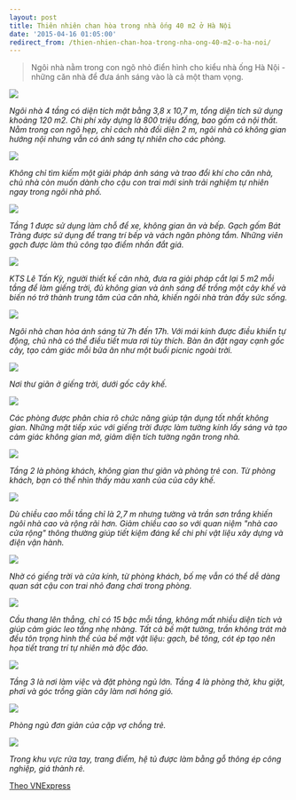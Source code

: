 ```yaml
---
layout: post
title: Thiên nhiên chan hòa trong nhà ống 40 m2 ở Hà Nội
date: '2015-04-16 01:05:00'
redirect_from: /thien-nhien-chan-hoa-trong-nha-ong-40-m2-o-ha-noi/
---
```


> Ngôi nhà nằm trong con ngõ nhỏ điển hình cho kiểu nhà ống Hà Nội - những căn nhà để đưa ánh sáng vào là cả một tham vọng.

![](http://s.f14.img.vnecdn.net/2014/07/24/a1a-1406191904_660x0.jpg)

*Ngôi nhà 4 tầng có diện tích mặt bằng 3,8 x 10,7 m, tổng diện tích sử dụng khoảng 120 m2. Chi phí xây dựng là 800 triệu đồng, bao gồm cả nội thất. Nằm trong con ngõ hẹp, chỉ cách nhà đối diện 2 m, ngôi nhà có không gian hướng nội nhưng vẫn có ánh sáng tự nhiên cho các phòng.*

![](http://s.f14.img.vnecdn.net/2014/07/24/IMG-9798-1406190888_660x0.jpg)

*Không chỉ tìm kiếm một giải pháp ánh sáng và trao đổi khí cho căn nhà, chủ nhà còn muốn dành cho cậu con trai mới sinh trải nghiệm tự nhiên ngay trong ngôi nhà phố.*

![](http://s.f16.img.vnecdn.net/2014/07/24/IMG-9783-1406190888_660x0.jpg)

*Tầng 1 được sử dụng làm chỗ để xe, không gian ăn và bếp. Gạch gốm Bát Tràng được sử dụng để trang trí bếp và vách ngăn phòng tắm. Những viên gạch được làm thủ công tạo điểm nhấn đắt giá.*

![](http://s.f14.img.vnecdn.net/2014/07/24/IMG-9665-1406190887_660x0.jpg)

*KTS Lê Tấn Kỳ, người thiết kế căn nhà, đưa ra giải pháp cắt lại 5 m2 mỗi tầng để làm giếng trời, đủ không gian và ánh sáng để trồng một cây khế và biến nó trở thành trung tâm của căn nhà, khiến ngôi nhà tràn đầy sức sống.*

![](http://s.f16.img.vnecdn.net/2014/07/24/IMG-9672-1406190887_660x0.jpg)

*Ngôi nhà chan hòa ánh sáng từ 7h đến 17h. Với mái kính được điều khiển tự động, chủ nhà có thể điều tiết mưa rơi tùy thích. Bàn ăn đặt ngay cạnh gốc cây, tạo cảm giác mỗi bữa ăn như một buổi picnic ngoài trời.*

![](http://s.f15.img.vnecdn.net/2014/07/24/IMG-9875-1406190889_660x0.jpg)

*Nơi thư giãn ở giếng trời, dưới gốc cây khế.*

![](http://s.f15.img.vnecdn.net/2014/07/24/IMG-9719-1406190888_660x0.jpg)

*Các phòng được phân chia rõ chức năng giúp tận dụng tốt nhất không gian. Những mặt tiếp xúc với giếng trời được làm tường kính lấy sáng và tạo cảm giác không gian mở, giảm diện tích tường ngăn trong nhà.*

![](http://s.f15.img.vnecdn.net/2014/07/28/phong-kach-1406542114_660x0.jpg)

*Tầng 2 là phòng khách, không gian thư giãn và phòng trẻ con. Từ phòng khách, bạn có thể nhìn thấy màu xanh của của cây khế.*

![](http://s.f16.img.vnecdn.net/2014/07/24/IMG-9824-1406190889_660x0.jpg)

*Dù chiều cao mỗi tầng chỉ là 2,7 m nhưng tường và trần sơn trắng khiến ngôi nhà cao và rộng rãi hơn. Giảm chiều cao so với quan niệm "nhà cao cửa rộng" thông thường giúp tiết kiệm đáng kể chi phí vật liệu xây dựng và điện vận hành.*

![](http://s.f15.img.vnecdn.net/2014/07/28/phong-cua-be-1406541859_660x0.jpg)

*Nhờ có giếng trời và cửa kính, từ phòng khách, bố mẹ vẫn có thể dễ dàng quan sát cậu con trai nhỏ đang chơi trong phòng.*

![](http://s.f14.img.vnecdn.net/2014/07/24/IMG-9833-1406190889_660x0.jpg)

*Cầu thang lên thẳng, chỉ có 15 bậc mỗi tầng, không mất nhiều diện tích và giúp cảm giác leo tầng nhẹ nhàng. Tất cả bề mặt tường, trần không trát mà đều tôn trọng hình thể của bề mặt vật liệu: gạch, bê tông, cót ép tạo nên họa tiết trang trí tự nhiên mà độc đáo.*

![](http://s.f15.img.vnecdn.net/2014/07/24/IMG-9743-1406190888_660x0.jpg)

*Tầng 3 là nơi làm việc và đặt phòng ngủ lớn. Tầng 4 là phòng thờ, khu giặt, phơi và góc trồng giàn cây làm nơi hóng gió.*

![](http://s.f14.img.vnecdn.net/2014/07/28/phong-ngu-1406542446_660x0.jpg)

*Phòng ngủ đơn giản của cặp vợ chồng trẻ.*

![](http://s.f15.img.vnecdn.net/2014/07/28/TRANGIDEM-TANG3-1406542446_660x0.jpg)

*Trong khu vực rửa tay, trang điểm, hệ tủ được làm bằng gỗ thông ép công nghiệp, giá thành rẻ.*

[Theo VNExpress](http://doisong.vnexpress.net/photo/khong-gian-song/thien-nhien-chan-hoa-trong-nha-ong-40-m2-o-ha-noi-3022144.html)